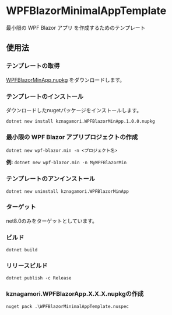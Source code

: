 # WPFBlazorMinimalAppTemplate
最小限の WPF Blazor アプリ を作成するためのテンプレート
## 使用法

### テンプレートの取得
[WPFBlazorMinApp.nupkg](https://github.com/kznagamori/WPFBlazorMinimalAppTemplate/releases/download/v1.0.0/kznagamori.WPFBlazorMinApp.1.0.0.nupkg)
をダウンロードします。

### テンプレートのインストール
ダウンロードしたnugetパッケージをインストールします。
```
dotnet new install kznagamori.WPFBlazorMinApp.1.0.0.nupkg
```

### 最小限の WPF Blazor アプリプロジェクトの作成
```
dotnet new wpf-blazor.min -n <プロジェクト名>
```
**例:** `dotnet new wpf-blazor.min -n MyWPFBlazorMin`

### テンプレートのアンインストール
```
dotnet new uninstall kznagamori.WPFBlazorMinApp
```

### ターゲット

net8.0のみをターゲットとしています。

### ビルド

```
dotnet build
```

### リリースビルド

```
dotnet publish -c Release
```

### kznagamori.WPFBlazorApp.X.X.X.nupkgの作成
```
nuget pack .\WPFBlazorMinimalAppTemplate.nuspec
```


